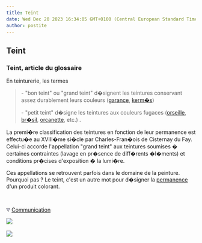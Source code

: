 ```yaml
---
title: Teint
date: Wed Dec 20 2023 16:34:05 GMT+0100 (Central European Standard Time)
author: postite
---
```


## Teint
### Teint, article du glossaire
 En teinturerie, les termes

> \- "bon teint" ou "grand teint" d�signent les teintures conservant assez durablement leurs couleurs ([garance](garance.html), [kerm�s](laquesanciennes.html#lecarmindecochenille))
> 
> \- "petit teint" d�signe les teintures aux couleurs fugaces ([orseille](violetsetmauves.html#lorseille), [br�sil](rouges.html#leroseourosetteancien), [orcanette](rouges.html#lorcanette), etc.) .

La premi�re classification des teintures en fonction de leur permanence est effectu�e au XVIII�me si�cle par Charles-Fran�ois de Cisternay du Fay. Celui-ci accorde l'appellation "grand teint" aux teintures soumises � certaines contraintes (lavage en pr�sence de diff�rents �l�ments) et conditions pr�cises d'exposition � la lumi�re.

Ces appellations se retrouvent parfois dans le domaine de la peinture. Pourquoi pas ? Le teint, c'est un autre mot pour d�signer la [permanence](pigments.html#permanence) d'un produit colorant.



  ![](images/transparent122x1.gif)

![](images/flechebas.gif) [Communication](http://www.artrealite.com/annonceurs.htm) 

[![](https://cbonvin.fr/sites/regie.artrealite.com/visuels/campagne1.png)](index-2.html#20131014)

![](https://cbonvin.fr/sites/regie.artrealite.com/visuels/campagne2.png)